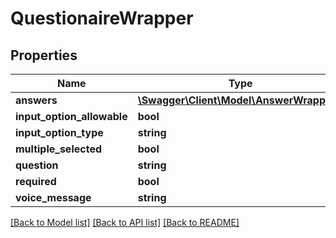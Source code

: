 # QuestionaireWrapper

## Properties
Name | Type | Description | Notes
------------ | ------------- | ------------- | -------------
**answers** | [**\Swagger\Client\Model\AnswerWrapper[]**](AnswerWrapper.md) |  | [optional] 
**input_option_allowable** | **bool** |  | [optional] 
**input_option_type** | **string** |  | [optional] 
**multiple_selected** | **bool** |  | [optional] 
**question** | **string** |  | [optional] 
**required** | **bool** |  | [optional] 
**voice_message** | **string** |  | [optional] 

[[Back to Model list]](../README.md#documentation-for-models) [[Back to API list]](../README.md#documentation-for-api-endpoints) [[Back to README]](../README.md)


